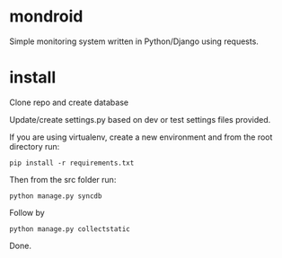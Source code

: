 mondroid
========

Simple monitoring system written in Python/Django using requests.

install
========

Clone repo and create database

Update/create settings.py based on dev or test settings files provided.

If you are using virtualenv, create a new environment and from the root directory run:

```
pip install -r requirements.txt
```

Then from the src folder run:

```
python manage.py syncdb
```

Follow by

```
python manage.py collectstatic
```

Done.

